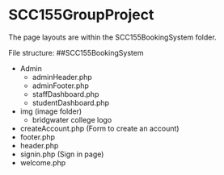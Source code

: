 # SCC155GroupProject

The page layouts are within the SCC155BookingSystem folder.

File structure:
##SCC155BookingSystem
* Admin
	* adminHeader.php
	* adminFooter.php
	* staffDashboard.php
	* studentDashboard.php
* img (image folder)
	* bridgwater college logo
* createAccount.php (Form to create an account)
* footer.php
* header.php
* signin.php (Sign in page)
* welcome.php  
